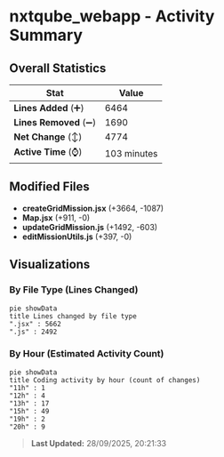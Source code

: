 # nxtqube_webapp - Activity Summary 

## Overall Statistics

| Stat                   | Value                                                             |
| ---------------------- | ----------------------------------------------------------------- |
| **Lines Added** (➕)   | 6464                                          |
| **Lines Removed** (➖) | 1690                                        |
| **Net Change** (↕)    | 4774                |
| **Active Time** (⌚)   | 103 minutes |


## Modified Files
- **createGridMission.jsx** (+3664, -1087)
- **Map.jsx** (+911, -0)
- **updateGridMission.js** (+1492, -603)
- **editMissionUtils.js** (+397, -0)

## Visualizations

### By File Type (Lines Changed)

```mermaid
pie showData
title Lines changed by file type
".jsx" : 5662
".js" : 2492
```

### By Hour (Estimated Activity Count)

```mermaid
pie showData
title Coding activity by hour (count of changes)
"11h" : 1
"12h" : 4
"13h" : 17
"15h" : 49
"19h" : 2
"20h" : 9
```


> **Last Updated:** 28/09/2025, 20:21:33